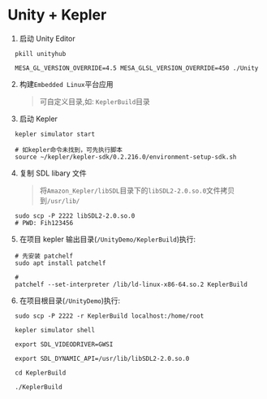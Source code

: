 # Unity + Kepler

1. 启动 Unity Editor

```shell
  pkill unityhub

  MESA_GL_VERSION_OVERRIDE=4.5 MESA_GLSL_VERSION_OVERRIDE=450 ./Unity
```

2. 构建`Embedded Linux`平台应用

   > 可自定义目录,如: `KeplerBuild`目录

3. 启动 Kepler

```shell
  kepler simulator start

  # 如kepler命令未找到，可先执行脚本
  source ~/kepler/kepler-sdk/0.2.216.0/environment-setup-sdk.sh
```

4. 复制 SDL libary 文件
   > 将`Amazon_Kepler/libSDL`目录下的`libSDL2-2.0.so.0`文件拷贝到`/usr/lib/`

```shell
  sudo scp -P 2222 libSDL2-2.0.so.0
  # PWD: Fih123456
```

5. 在项目 kepler 输出目录(`/UnityDemo/KeplerBuild`)执行:

```shell
  # 先安装 patchelf
  sudo apt install patchelf

  #
  patchelf --set-interpreter /lib/ld-linux-x86-64.so.2 KeplerBuild

```

6. 在项目根目录(`/UnityDemo`)执行:

```shell
  sudo scp -P 2222 -r KeplerBuild localhost:/home/root

  kepler simulator shell

  export SDL_VIDEODRIVER=GWSI

  export SDL_DYNAMIC_API=/usr/lib/libSDL2-2.0.so.0

  cd KeplerBuild

  ./KeplerBuild
```
